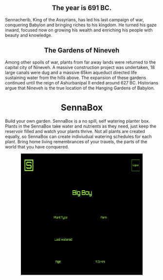 <h2 align="center">The year is 691 BC.</h2>
Sennacherib, King of the Assyrians, has led his last campaign of war, conquering Babylon and bringing riches to his kingdom. He turned his gaze inward, focused now on growing his wealth and enriching his people with beauty and knowledge.


<h2 align="center"> The Gardens of Nineveh </h2>
Among other spoils of war, plants from far away lands were returned to the capital city of Nineveh. A massive construction project was undertaken, 18 large canals were dug and a massive 65km aqueduct directed life sustaining water from the hills above. The expansion of these gardens continued until the reign of Ashurbanipal II ended around 627 BC. Historians argue that Nineveh is the true location of the Hanging Gardens of Babylon.

<h1 align="center"> SennaBox  </h1>
Build your own garden. SennaBox is a no spill, self watering planter box. Plants in the SennaBox take water and nutrients as they need, just keep the reservoir filled and watch your plants thrive. Not all plants are created equally, so SennaBox can create indiviudual watering schedules for each plant. Bring home living remembrances of your travels, the parts of the world that you have conquered.

<p align="center">
  <img src="./server/public/images/SennaBox.png" height="400px" width="400px"></img>
<p>
